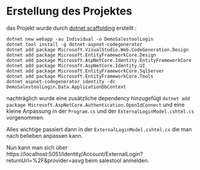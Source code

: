 # Erstellung des Projektes

das Projekt wurde durch [dotnet scaffolding](https://learn.microsoft.com/en-us/aspnet/core/security/authentication/scaffold-identity?view=aspnetcore-7.0&tabs=netcore-cli#scaffold-identity-into-a-razor-project-with-authorization-1) erstellt :

    dotnet new webapp -au Individual -o DemoSalestoolLogin
    dotnet tool install -g dotnet-aspnet-codegenerator
    dotnet add package Microsoft.VisualStudio.Web.CodeGeneration.Design
    dotnet add package Microsoft.EntityFrameworkCore.Design
    dotnet add package Microsoft.AspNetCore.Identity.EntityFrameworkCore
    dotnet add package Microsoft.AspNetCore.Identity.UI
    dotnet add package Microsoft.EntityFrameworkCore.SqlServer
    dotnet add package Microsoft.EntityFrameworkCore.Tools
    dotnet aspnet-codegenerator identity -dc DemoSalestoolLogin.Data.ApplicationDbContext

nachträglich wurde eine zusätzliche dependency hinzugefügt `dotnet add package Microsoft.AspNetCore.Authentication.OpenIdConnect`
und eine kleine Anpassung in der `Program.cs` und der `ExternalLoginModel.cshtml.cs` vorgenommen.

Alles wichtige passiert dann in der `ExternalLoginModel.cshtml.cs` die man nach belieben anpassen kann.

Nun kann man sich über https://localhost:5051/Identity/Account/ExternalLogin?returnUrl=%2F&provider=asvg beim salestool anmelden.